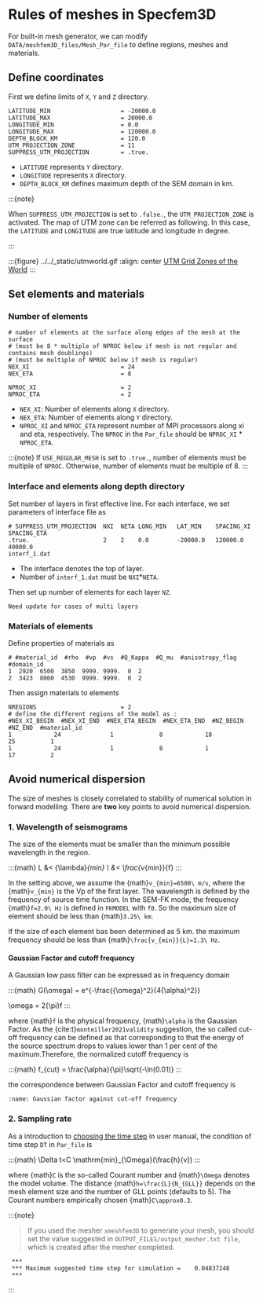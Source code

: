 # Rules of meshes in Specfem3D
For built-in mesh generator, we can modify `DATA/meshfem3D_files/Mesh_Par_file` to define regions, meshes and materials.

## Define coordinates
First we define limits of `X`, `Y` and `Z` directory.
```
LATITUDE_MIN                    = -20000.0
LATITUDE_MAX                    = 20000.0
LONGITUDE_MIN                   = 0.0
LONGITUDE_MAX                   = 120000.0
DEPTH_BLOCK_KM                  = 120.0
UTM_PROJECTION_ZONE             = 11
SUPPRESS_UTM_PROJECTION         = .true.
```
- `LATITUDE` represents `Y` directory.
- `LONGITUDE` represents `X` directory.
- `DEPTH_BLOCK_KM` defines maximum depth of the SEM domain in km.

:::{note}

When `SUPPRESS_UTM_PROJECTION` is set to `.false.`, the `UTM_PROJECTION_ZONE` is activated. The map of UTM zone can be referred as following. In this case, the `LATITUDE` and `LONGITUDE` are true latitude and longitude in degree.

:::

:::{figure} ../../_static/utmworld.gif
:align: center
[UTM Grid Zones of the World](https://www.dmap.co.uk/utmworld.htm)
:::

## Set elements and materials

### Number of elements
```
# number of elements at the surface along edges of the mesh at the surface
# (must be 8 * multiple of NPROC below if mesh is not regular and contains mesh doublings)
# (must be multiple of NPROC below if mesh is regular)
NEX_XI                          = 24
NEX_ETA                         = 8

NPROC_XI                        = 2
NPROC_ETA                       = 2
```

- `NEX_XI`: Number of elements along `X` directory.
- `NEX_ETA`: Number of elements along `Y` directory.
- `NPROC_XI` and `NPROC_ETA` represent number of MPI processors along xi and eta, respectively. The `NPROC` in the `Par_file` should be `NPROC_XI` * `NPROC_ETA`.

:::{note}
If `USE_REGULAR_MESH` is set to `.true.`, number of elements must be multiple of `NPROC`. Otherwise, number of elements must be multiple of 8. 
:::

### Interface and elements along depth directory

Set number of layers in first effective line. For each interface, we set parameters of interface file as

```
# SUPPRESS_UTM_PROJECTION  NXI  NETA LONG_MIN   LAT_MIN    SPACING_XI SPACING_ETA
.true.                     2    2    0.0        -20000.0   120000.0   40000.0
interf_1.dat
```
- The interface denotes the top of layer.
- Number of `interf_1.dat` must be `NXI`*`NETA`.

Then set up number of elements for each layer `NZ`.

```{todo}
Need update for cases of multi layers 
```

### Materials of elements

Define properties of materials as

```
# #material_id  #rho  #vp  #vs  #Q_Kappa  #Q_mu  #anisotropy_flag  #domain_id
1  2920  6500  3850  9999. 9999.  0  2
2  3423  8060  4530  9999. 9999.  0  2
```

Then assign materials to elements

```
NREGIONS                        = 2
# define the different regions of the model as :
#NEX_XI_BEGIN  #NEX_XI_END  #NEX_ETA_BEGIN  #NEX_ETA_END  #NZ_BEGIN #NZ_END  #material_id
1            24              1             8            18           25          1
1            24              1             8            1            17          2
```

## Avoid numerical dispersion
The size of meshes is closely correlated to stability of numerical solution in forward modelling. There are **two** key points to avoid numerical dispersion.

### 1. Wavelength of seismograms

The size of the elements must be smaller than the minimum possible wavelength in the region.

:::{math}
L &< {\lambda}_{min} \\
&< \frac{v_{min}}{f}
:::

In the setting above, we assume the {math}`v_{min}=6500\ m/s`, where the {math}`v_{min}` is the Vp of the first layer. The wavelength is defined by the frequency of source time function. In the SEM-FK mode, the frequency {math}`f=2.0\ Hz` is defined in `FKMODEL` with `f0`. So the maximum size of element should be less than {math}`3.25\ km`.

If the size of each element bas been determined as 5 km. the maximum frequency should be less than {math}`\frac{v_{min}}{L}=1.3\ Hz`.

#### Gaussian Factor and cutoff frequency
A Gaussian low pass filter can be expressed as in frequency domain

:::{math}
G(\omega) = e^{-\frac{{\omega}^2}{4{\alpha}^2}}

\omega = 2{\pi}f
:::

where {math}`f` is the physical frequency, {math}`\alpha` is the Gaussian Factor. As the {cite:t}`monteiller2021validity` suggestion, the so called cut-off frequency can be defined as that corresponding to that the energy of the source spectrum drops to values lower than 1 per cent of the maximum.Therefore, the normalized cutoff frequency is

:::{math}
f_{cut} = \frac{\alpha}{\pi}\sqrt{-\ln(0.01)}
:::

the correspondence between Gaussian Factor and cutoff frequency is

```{figure} ./figures/gaussf.png
:name: Gaussian factor against cut-off frequency
```

### 2. Sampling rate

As a introduction to [choosing the time step](https://specfem3d.readthedocs.io/en/latest/04_creating_databases/#choosing-the-time-step-dt) in user manual, the condition of time step `DT` in `Par_file` is

:::{math}
\Delta t<C \mathrm{min}_{\Omega}(\frac{h}{v})
:::

where {math}`C` is the so-called Courant number and {math}`\Omega` denotes the model volume. The distance {math}`h=\frac{L}{N_{GLL}}` depends on the mesh element size and the number of GLL points (defaults to 5). The Courant numbers empirically chosen {math}`C\approx0.3`.  

:::{note}
>If you used the mesher `xmeshfem3D` to generate your mesh, you should set the value suggested in `OUTPUT_FILES/output_mesher.txt file`, which is created after the mesher completed.

```
 ***
 *** Maximum suggested time step for simulation =    0.04837248
 ***
```
:::